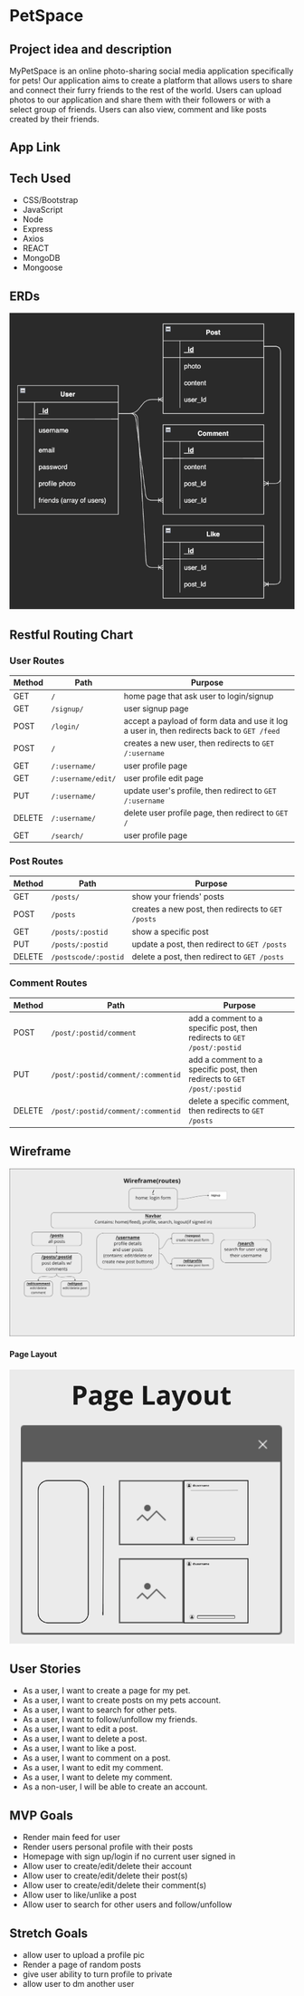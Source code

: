 # PetSpace

## Project idea and description
MyPetSpace is an online photo-sharing social media application specifically for pets!
Our application aims to create a platform that allows users to share and connect their furry friends to the rest of the world. Users can upload photos to our application and share them with their followers or with a select group of friends.
Users can also view, comment and like posts created by their friends.


## App Link


## Tech Used
- CSS/Bootstrap
- JavaScript
- Node
- Express
- Axios
- REACT
- MongoDB
- Mongoose


## ERDs
![plot](ERDs.png)

## Restful Routing Chart
### User Routes
| Method | Path | Purpose |
| ------ | -------------- | -------------------------------- |
| GET | `/` | home page that ask user to login/signup|
| GET | `/signup/` | user signup page |
| POST | `/login/` | accept a payload of form data and use it log a user in, then redirects back to `GET /feed` |
| POST | `/` | creates a new user, then redirects to `GET /:username` |
| GET | `/:username/` | user profile page |
| GET | `/:username/edit/` | user profile edit page |
| PUT | `/:username/` | update user's profile, then redirect to `GET /:username`|
| DELETE | `/:username/` | delete user profile page, then redirect to `GET /` |
| GET | `/search/` | user profile page |

### Post Routes
| Method | Path | Purpose |
| ------ | -------------- | -------------------------------- |
| GET | `/posts/` | show your friends' posts|
| POST | `/posts` | creates a new post, then redirects to `GET /posts` |
| GET | `/posts/:postid` | show a specific post|
| PUT | `/posts/:postid` | update a post, then redirect to `GET /posts`|
| DELETE | `/postscode/:postid` | delete a post, then redirect to `GET /posts` |

### Comment Routes
| Method | Path | Purpose |
| ------ | -------------- | -------------------------------- |
| POST | `/post/:postid/comment` | add a comment to a specific post, then redirects to `GET /post/:postid`|
| PUT | `/post/:postid/comment/:commentid` | add a comment to a specific post, then redirects to `GET /post/:postid`|
| DELETE | `/post/:postid/comment/:commentid` | delete a specific comment, then redirects to `GET /posts`|

## Wireframe
![plot](Wireframe.png)
#### Page Layout
![plot](Pagelayout.png)
## User Stories
- As a user, I want to create a page for my pet.
- As a user, I want to create posts on my pets account.
- As a user, I want to search for other pets.
- As a user, I want to follow/unfollow my friends.
- As a user, I want to edit a post.
- As a user, I want to delete a post.
- As a user, I want to like a post.
- As a user, I want to comment on a post.
- As a user, I want to edit my comment.
- As a user, I want to delete my comment.
- As a non-user, I will be able to create an account.

## MVP Goals
- Render main feed for user
- Render users personal profile with their posts
- Homepage with sign up/login if no current user signed in
- Allow user to create/edit/delete their account
- Allow user to create/edit/delete their post(s)
- Allow user to create/edit/delete their comment(s)
- Allow user to like/unlike a post
- Allow user to search for other users and follow/unfollow

## Stretch Goals
- allow user to upload a profile pic
- Render a page of random posts
- give user ability to turn profile to private
- allow user to dm another user